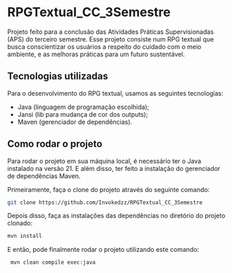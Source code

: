 # RPGTextual_CC_3Semestre

Projeto feito para a conclusão das Atividades Práticas Supervisionadas (APS) do terceiro semestre. Esse projeto consiste num RPG textual que busca conscientizar os usuários a respeito do
cuidado com o meio ambiente, e as melhoras práticas para um futuro sustentável. 

## Tecnologias utilizadas

Para o desenvolvimento do RPG textual, usamos as seguintes tecnologias:

- Java (linguagem de programação escolhida);
- Jansi (lib para mudança de cor dos outputs);
- Maven (gerenciador de dependências).

## Como rodar o projeto

Para rodar o projeto em sua máquina local, é necessário ter o Java instalado na versão 21. E além disso, ter feito a instalação do gerenciador de dependências Maven.

Primeiramente, faça o clone do projeto através do seguinte comando:

```bash
git clone https://github.com/Invokedzz/RPGTextual_CC_3Semestre
```

Depois disso, faça as instalações das dependências no diretório do projeto clonado:

```bash
mvn install 
```

E então, pode finalmente rodar o projeto utilizando este comando:

```bash
 mvn clean compile exec:java   
```
